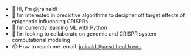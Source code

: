 - 👋 Hi, I’m @jrainaldi
- 👀 I’m interested in predictive algorithms to decipher off target effects of epigenetic influencing CRISPRs
- 🌱 I’m currently learning ML with Python
- 💞️ I’m looking to collaborate on genomic and CRISPR system computational modeling
- 📫 How to reach me 
        .email. jrainaldi@ucsd.health.edu

